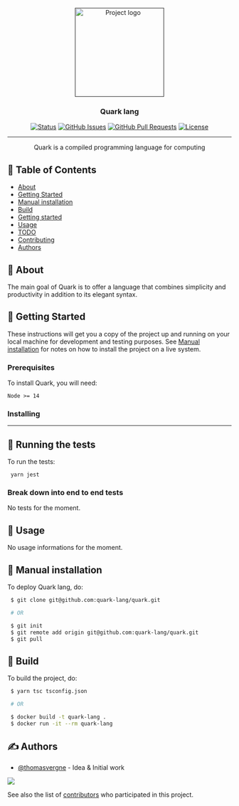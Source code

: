 <p align="center">
  <a href="" rel="noopener">
 <img width=200px height=200px src="assets/logo.png" alt="Project logo"></a>
</p>

<h3 align="center">Quark lang</h3>

<div align="center">

[![Status](https://img.shields.io/badge/status-active-success.svg)]()
[![GitHub Issues](https://img.shields.io/github/issues/quark-lang/quark.svg)](https://github.com/quark-lang/quark/issues)
[![GitHub Pull Requests](https://img.shields.io/github/issues-pr/quark-lang/quark.svg)](https://github.com/quark-lang/quark/pulls)
[![License](https://img.shields.io/badge/license-Creative%20commons-blue.svg)](/LICENSE)

</div>

---

<p align="center"> 
    Quark is a compiled programming language for computing
    <br> 
</p>

## 📝 Table of Contents

-   [About](#about)
-   [Getting Started](#getting_started)
-   [Manual installation](#manual)
-   [Build](#build)
-   [Getting started](./GUIDE.md)
-   [Usage](#usage)
-   [TODO](./TODO.md)
-   [Contributing](./CONTRIBUTING.md)
-   [Authors](#authors)

## 🧐 About <a name = "about"></a>

The main goal of Quark is to offer a language that combines simplicity and
productivity in addition to its elegant syntax.

## 🏁 Getting Started <a name = "getting_started"></a>

These instructions will get you a copy of the project up and running on your
local machine for development and testing purposes. See
[Manual installation](#manual) for notes on how to install the project on a live
system.

### Prerequisites

To install Quark, you will need:

```
Node >= 14
```

### Installing

---

## 🔧 Running the tests <a name = "tests"></a>

To run the tests:

```
 yarn jest
```

### Break down into end to end tests

No tests for the moment.

<!-- ### And coding style tests

The linter is present in order to allow anyone to be able to contribute while
being in the main coherence of the code.

```
 deno lint
``` -->

## 🎈 Usage <a name="usage"></a>

No usage informations for the moment.

## 🚀 Manual installation <a name = "manual"></a>

To deploy Quark lang, do:

```bash
 $ git clone git@github.com:quark-lang/quark.git

 # OR

 $ git init
 $ git remote add origin git@github.com:quark-lang/quark.git
 $ git pull

```

## 🚀 Build <a name = "build"></a>

To build the project, do:

```bash
 $ yarn tsc tsconfig.json

 # OR

 $ docker build -t quark-lang .
 $ docker run -it --rm quark-lang
```
## ✍️ Authors <a name = "authors"></a>

-   [@thomasvergne](https://github.com/thomasvergne) - Idea & Initial work

<a href="https://github.com/quark-lang/quark/graphs/contributors">
  <img src="https://contributors-img.web.app/image?repo=quark-lang/quark" />
</a>

See also the list of
[contributors](https://github.com/quark-lang/quark/contributors) who
participated in this project.